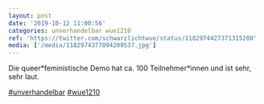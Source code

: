 ```yaml
---
layout: post
date: '2019-10-12 11:00:56'
categories: unverhandelbar wue1210
ref: 'https://twitter.com/schwarzlichtwue/status/1182974427371315200'
media: ['/media/1182974377094209537.jpg']
---
```

Die queer\*feministische Demo hat ca. 100 Teilnehmer\*innen und ist sehr, sehr laut.

[#unverhandelbar](/t/unverhandelbar) [#wue1210](/t/wue1210) 
